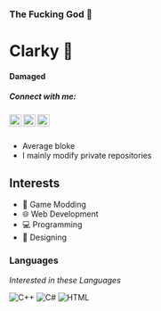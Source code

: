 ### The Fucking God 🙏

<!--
**MrCamDtix/Clarky** is a ✨ _special_ ✨ repository because its `README.md` (this file) appears on your GitHub profile.
-->

# Clarky 🙌 
#### Damaged 

##### Connect with me:

<a href="https://twitter.com/ClarkyXeon">
  <img align="left" alt="Twitter" width="22px" src="https://cdn.jsdelivr.net/npm/simple-icons@v3/icons/twitter.svg" />
</a>
<a href="https://discord.com/users/708283842259320884">
  <img align="left" alt="Discord" width="22px" src="https://cdn.jsdelivr.net/npm/simple-icons@v3/icons/discord.svg" />
</a>
<a href="https://steamcommunity.com/id/ClarkyTheGod">
  <img align="left" alt="Discord" width="22px" src="https://cdn.jsdelivr.net/npm/simple-icons@v3/icons/steam.svg" />
 </a>

<br />
<br />

- Average bloke
- I mainly modify private repositories

## Interests
- 🔎 Game Modding
- 🌐 Web Development
- 💻 Programming
- 🎨 Designing

### Languages 

*Interested in these Languages*

![C++](https://img.shields.io/badge/-C++-blue?style=flat&logo=c%2B%2B&labelColor=444)
![C#](https://img.shields.io/badge/-C%23-blue?style=flat&logo=c-sharp&labelColor=444)
![HTML](https://img.shields.io/badge/HTML-Web%20Development-red)

